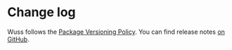 # Change log

Wuss follows the [Package Versioning Policy](https://pvp.haskell.org).
You can find release notes [on GitHub](https://github.com/tfausak/wuss/releases).
